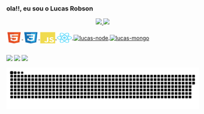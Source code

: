 ### ola!!, eu sou o Lucas Robson

<div align="center">
  <a href="https://github.com/LukeRobs">
  <img height="180em" src="https://github-readme-stats.vercel.app/api?username=LukeRobs&show_icons=true&theme=radical&include_all_commits=true&count_private=true"/>
  <img height="180em" src="https://github-readme-stats.vercel.app/api/top-langs/?username=LukeRobs&layout=compact&langs_count=7&theme=radical"/>
</div>
  
  <div style="display: inline_block"><br>
  <img align="center" alt="lucas-HTML"  height="30"  width="40"  src="https://raw.githubusercontent.com/devicons/devicon/master/icons/html5/html5-original.svg">
  <img align="center" alt="lucas-CSS"   height="30"  width="40"  src="https://raw.githubusercontent.com/devicons/devicon/master/icons/css3/css3-original.svg">
  <img align="center" alt="lucas-Js"    height="30"  width="40"  src="https://raw.githubusercontent.com/devicons/devicon/master/icons/javascript/javascript-plain.svg">
  <img align="center" alt="lucas-React" height="30"  width="40"  src="https://raw.githubusercontent.com/devicons/devicon/master/icons/react/react-original.svg">
  <img align="center" alt="lucas-node"  height="30"  widht="40"  src="https://cdn.jsdelivr.net/gh/devicons/devicon/icons/nodejs/nodejs-original.svg" />
  <img align="center" alt="lucas-mongo" height="30"  width="40"  src="https://cdn.jsdelivr.net/gh/devicons/devicon/icons/mongodb/mongodb-original-wordmark.svg" />
</div>
  
   ##
  
  <div> 
  <a href="https://www.instagram.com/luxca_1/" target="_blank"><img src="https://img.shields.io/badge/-Instagram-%23E4405F?style=for-the-badge&logo=instagram&logoColor=white" target="_blank"></a>
  <a href = "mailto:lucassrobson06@gmail.com"><img src="https://img.shields.io/badge/-Gmail-%23333?style=for-the-badge&logo=gmail&logoColor=white" target="_blank"></a>
  <a href="https://https://www.linkedin.com/in/lucas-robson-dev/" target="_blank"><img src="https://img.shields.io/badge/-LinkedIn-%230077B5?style=for-the-badge&logo=linkedin&logoColor=white" target="_blank"></a> 

    
![Snake animation](https://github.com/LukeRobs/LukeRobs/blob/output/github-contribution-grid-snake.svg)    
</div>

 
